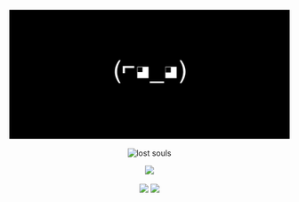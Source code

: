 <p align="center">
    <img src="/media/banner.png" />
</p>


<p align="center">
    <img width="10%" src="https://visitor-badge.glitch.me/badge?page_id=${noice-noise}.${noice-noise}left_color=black&right_color=black&left_text=LostSouls&" alt="lost souls"/>
</p>

<p align="center">
    <img width="34%"src="https://github-readme-stats.vercel.app/api/top-langs/?username=noice-noise&layout=compact&theme=midnight-purple&langs_count=10"/>
</p>

<!---
    Reference from Eddie Jaoude's GitHub profile: https://github.com/eddiejaoude/eddiejaoude
--->

<p align="center">
    <img width="48%" src="https://github-readme-streak-stats.herokuapp.com?user=noice-noise&theme=midnight-purple" />
    <img width="48%" src="https://github-readme-stats.vercel.app/api?username=noice-noise&show_icons=true&theme=midnight-purple" />

</p>

